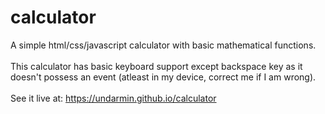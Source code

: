 # calculator
A simple html/css/javascript calculator with basic mathematical functions.
\
\
This calculator has basic keyboard support except backspace key as it doesn't possess an event (atleast in my device, correct me if I am wrong).
\
\
See it live at: https://undarmin.github.io/calculator